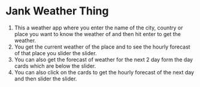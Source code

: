 # Jank Weather Thing

1. This a weather app where you enter the name of the city, country or place you want to know the weather of and then hit enter to get the weather.
2. You get the current weather of the place and to see the hourly forecast of that place you slider the slider.
3. You can also get the forecast of weather for the next 2 day form the day cards which are below the slider.
4. You can also click on the cards to get the hourly forecast of the next day and then slider the slider.

